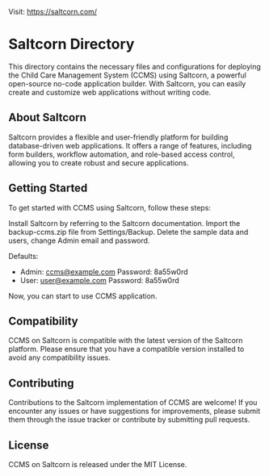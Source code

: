 Visit: https://saltcorn.com/

# Saltcorn Directory

This directory contains the necessary files and configurations for deploying the Child Care Management System (CCMS) using Saltcorn, a powerful open-source no-code application builder. With Saltcorn, you can easily create and customize web applications without writing code.

## About Saltcorn

Saltcorn provides a flexible and user-friendly platform for building database-driven web applications. It offers a range of features, including form builders, workflow automation, and role-based access control, allowing you to create robust and secure applications.

## Getting Started

To get started with CCMS using Saltcorn, follow these steps:

Install Saltcorn by referring to the Saltcorn documentation.
Import the backup-ccms.zip file from Settings/Backup.
Delete the sample data and users, change Admin email and password.

Defaults:
- Admin: ccms@example.com Password: 8a55w0rd
- User:  user@example.com Password: 8a55w0rd

Now, you can start to use CCMS application.

## Compatibility

CCMS on Saltcorn is compatible with the latest version of the Saltcorn platform. Please ensure that you have a compatible version installed to avoid any compatibility issues.

## Contributing

Contributions to the Saltcorn implementation of CCMS are welcome! If you encounter any issues or have suggestions for improvements, please submit them through the issue tracker or contribute by submitting pull requests.

## License

CCMS on Saltcorn is released under the MIT License.

